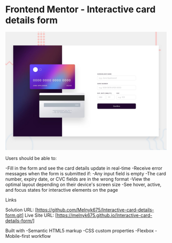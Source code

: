 # Frontend Mentor - Interactive card details form

![Design preview for the Interactive card details form coding challenge](./design/desktop-preview.jpg)

Users should be able to:

-Fill in the form and see the card details update in real-time
-Receive error messages when the form is submitted if:
-Any input field is empty
-The card number, expiry date, or CVC fields are in the wrong format
-View the optimal layout depending on their device's screen size
-See hover, active, and focus states for interactive elements on the page

Links

Solution URL: [https://github.com/Melnyk675/Interactive-card-details-form.git]
Live Site URL: [https://melnyk675.github.io/Interactive-card-details-form/]

Built with
-Semantic HTML5 markup
-CSS custom properties
-Flexbox
-Mobile-first workflow


